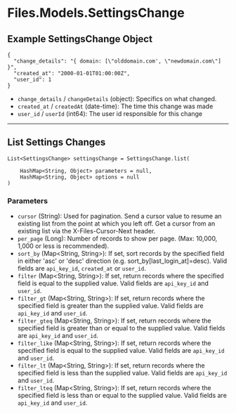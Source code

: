 # Files.Models.SettingsChange

## Example SettingsChange Object

```
{
  "change_details": "{ domain: [\"olddomain.com', \"newdomain.com\"] }",
  "created_at": "2000-01-01T01:00:00Z",
  "user_id": 1
}
```

* `change_details` / `changeDetails`  (object): Specifics on what changed.
* `created_at` / `createdAt`  (date-time): The time this change was made
* `user_id` / `userId`  (int64): The user id responsible for this change


---

## List Settings Changes

```
List<SettingsChange> settingsChange = SettingsChange.list(
    
    HashMap<String, Object> parameters = null,
    HashMap<String, Object> options = null
)
```

### Parameters

* `cursor` (String): Used for pagination.  Send a cursor value to resume an existing list from the point at which you left off.  Get a cursor from an existing list via the X-Files-Cursor-Next header.
* `per_page` (Long): Number of records to show per page.  (Max: 10,000, 1,000 or less is recommended).
* `sort_by` (Map<String, String>): If set, sort records by the specified field in either 'asc' or 'desc' direction (e.g. sort_by[last_login_at]=desc). Valid fields are `api_key_id`, `created_at` or `user_id`.
* `filter` (Map<String, String>): If set, return records where the specified field is equal to the supplied value. Valid fields are `api_key_id` and `user_id`.
* `filter_gt` (Map<String, String>): If set, return records where the specified field is greater than the supplied value. Valid fields are `api_key_id` and `user_id`.
* `filter_gteq` (Map<String, String>): If set, return records where the specified field is greater than or equal to the supplied value. Valid fields are `api_key_id` and `user_id`.
* `filter_like` (Map<String, String>): If set, return records where the specified field is equal to the supplied value. Valid fields are `api_key_id` and `user_id`.
* `filter_lt` (Map<String, String>): If set, return records where the specified field is less than the supplied value. Valid fields are `api_key_id` and `user_id`.
* `filter_lteq` (Map<String, String>): If set, return records where the specified field is less than or equal to the supplied value. Valid fields are `api_key_id` and `user_id`.
